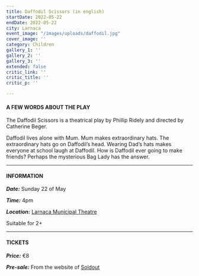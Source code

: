 ```yaml
---
title: Daffodil Scissors (in english)
startDate: 2022-05-22
endDate: 2022-05-22
city: Larnaca
event_image: "/images/uploads/daffodil.jpg"
cover_image: ''
category: Children
gallery_1: ''
gallery_2: ''
gallery_3: ''
extended: false
critic_link: ''
critic_title: ''
critic_p: ''

---
```

#### A FEW WORDS ABOUT THE PLAY

The Daffodil Scissors is a theatrical play by Phillip Ridely and directed by Catherine Beger.

Daffodil lives alone with Mum. Mum makes extraordinary hats. The extraordinary hats go on Daffodil’s head. Wearing Dad’s hats makes everyone at school laugh at Daffodil. How is Daffodil ever going to make friends? Perhaps the mysterious Bag Lady has the answer.

***

#### INFORMATION

**_Date:_** Sunday 22 of May

**_Time:_** 4pm

**_Location:_** [Larnaca Municipal Theatre](https://www.google.com/maps/place/Municipal+Theater,+Leonida+Kioupi,+Larnaca,+Cyprus/@34.9160241,33.624356,17z/data=!3m1!4b1!4m5!3m4!1s0x14e082afaf32c615:0xfceabf5700ff20cf!8m2!3d34.9160916!4d33.6265818 "Larnaca Municipal Theatre")

Suitable for 2+

***

#### TICKETS

**_Price:_** €8

**_Pre-sale:_** From the website of [Soldout](https://www.soldoutticketbox.com/daffotil-scissors-little-muse-theatre/?lang=en "Soldout")